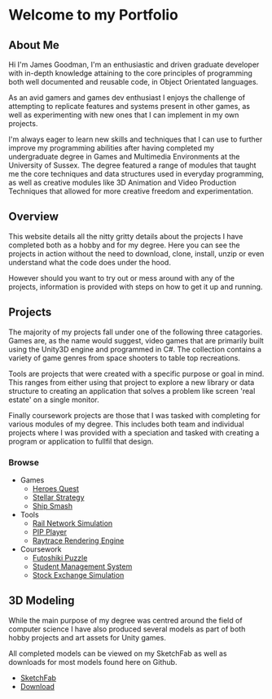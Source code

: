 
# Welcome to my Portfolio

## About Me

Hi I'm James Goodman, I'm an enthusiastic and driven graduate developer with in-depth knowledge attaining to the core principles of programming both well documented and reusable code, in Object Orientated languages.

As an avid gamers and games dev enthusiast I enjoys the challenge of attempting to replicate features and systems present in other games, as well as experimenting with new ones that I can implement in my own projects.

I'm always eager to learn new skills and techniques that I can use to further improve my programming abilities after having completed my undergraduate degree in Games and Multimedia Environments at the University of Sussex. The degree featured a range of modules that taught me the core techniques and data structures used in everyday programming, as well as creative modules like 3D Animation and Video Production Techniques that allowed for more creative freedom and experimentation.

## Overview

This website details all the nitty gritty details about the projects I have completed both as a hobby and for my degree. Here you can see the projects in action without the need to download, clone, install, unzip or even understand what the code does under the hood.

However should you want to try out or mess around with any of the projects, information is provided with steps on how to get it up and running.

## Projects

The majority of my projects fall under one of the following three catagories. Games are, as the name would suggest, video games that are primarily built using the Unity3D engine and programmed in C#. The collection contains a variety of game genres from space shooters to table top recreations.

Tools are projects that were created with a specific purpose or goal in mind. This ranges from either using that project to explore a new library or data structure to creating an application that solves a problem like screen 'real estate' on a single monitor.

Finally coursework projects are those that I was tasked with completing for various modules of my degree. This includes both team and individual projects where I was provided with a speciation and tasked with creating a program or application to fullfil that design.

### Browse

- Games
  - [Heroes Quest](https://github.com/JGoodHub/Heroes-Quest)
  - [Stellar Strategy](https://github.com/JGoodHub/Stellar-Stratagy)
  - [Ship Smash](https://github.com/JGoodHub/Ship-Smash)
- Tools
  - [Rail Network Simulation](https://github.com/JGoodHub/Rail-Network-Simualtion)
  - [PIP Player](https://github.com/JGoodHub/Java-PIP-Player)
  - [Raytrace Rendering Engine](https://github.com/JGoodHub/Raytrace-Engine)
- Coursework
  - [Futoshiki Puzzle](https://github.com/JGoodHub/Futoshiki-Puzzle)
  - [Student Management System](https://github.com/JGoodHub/Student-Management-System)
  - [Stock Exchange Simulation](https://github.com/JGoodHub/Stock-Exchange-Simulation)

## 3D Modeling

While the main purpose of my degree was centred around the field of computer science I have also produced several models as part of both hobby projects and art assets for Unity games.

All completed models can be viewed on my SketchFab as well as downloads for most models found here on Github.

- [SketchFab](https://sketchfab.com/)
- [Download](https://github.com/JGoodHub/3D-Models)
